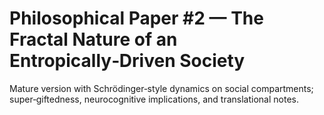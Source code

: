 # Philosophical Paper #2 — The Fractal Nature of an Entropically‑Driven Society

Mature version with Schrödinger‑style dynamics on social compartments; super‑giftedness, neurocognitive implications, and translational notes.

